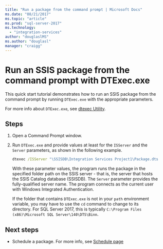 ```yaml
---
title: "Run a package from the command prompt | Microsoft Docs"
ms.date: "08/21/2017"
ms.topic: "article"
ms.prod: "sql-server-2017"
ms.technology: 
  - "integration-services"
author: "douglaslMS"
ms.author: "douglasl"
manager: "craigg"
---
```

# Run an SSIS package from the command prompt with DTExec.exe
This quick start tutorial demonstrates how to run an SSIS package from the command prompt by running `DTExec.exe` with the appropriate parameters.

For more info about `DTExec.exe`, see [dtexec Utility](https://docs.microsoft.com/en-us/sql/integration-services/packages/dtexec-utility).

## Steps
1. Open a Command Prompt window.

2. Run `DTExec.exe` and provide values at least for the `ISServer` and the `Server` parameters, as shown in the following example.

    ```cmd
    dtexec /ISServer "\SSISDB\Integration Services Project1\Package.dtsx" /Server "mysqldbserver.database.windows.net"
    ```

    With these parameter values, the program runs the package in the specified folder path on the SSIS server - that is, the server that hosts the SSIS Catalog database (SSISDB). The `Server` parameter provides the fully-qualified server name. The program connects as the current user with Windows Integrated Authentication.

    If the folder that contains `DTExec.exe` is not in your `path` environment variable, you may have to use the `cd` command to change to its directory. For SQL Server 2017, this is typically `C:\Program Files (x86)\Microsoft SQL Server\140\DTS\Binn`.

## Next steps
- Schedule a package. For more info, see [Schedule page](ssis-everest-howto-schedule-package.md)
